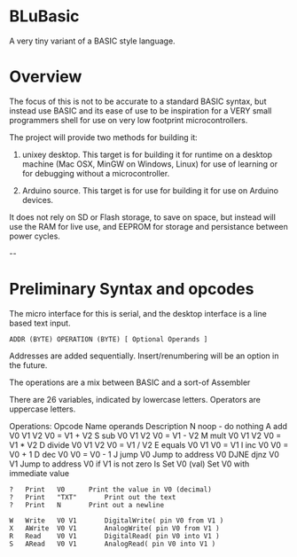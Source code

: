 BLuBasic
========

A very tiny variant of a BASIC style language.

# Overview

The focus of this is not to be accurate to a standard BASIC syntax,
but instead use BASIC and its ease of use to be inspiration for a
VERY small programmers shell for use on very low footprint
microcontrollers.

The project will provide two methods for building it:

1. unixey desktop.  This target is for building it for runtime on a 
   desktop machine (Mac OSX, MinGW on Windows, Linux) for use of learning
   or for debugging without a microcontroller.

2. Arduino source.  This target is for use for building it for use on
   Arduino devices.

It does not rely on SD or Flash storage, to save on space, but
instead will use the RAM for live use, and EEPROM for storage and
persistance between power cycles.

--

# Preliminary Syntax and opcodes

The micro interface for this is serial, and the desktop interface
is a line based text input.

	ADDR (BYTE) OPERATION (BYTE) [ Optional Operands ]

Addresses are added sequentially.  Insert/renumbering will be an
option in the future.

The operations are a mix between BASIC and a sort-of Assembler

There are 26 variables, indicated by lowercase letters.
Operators are uppercase letters.

Operations:
	Opcode	Name	operands	Description
	N	noop	-		do nothing
	A	add	V0 V1 V2	V0 = V1 + V2
	S	sub	V0 V1 V2	V0 = V1 - V2
	M	mult	V0 V1 V2	V0 = V1 * V2
	D 	divide	V0 V1 V2	V0 = V1 / V2
	E	equals	V0 V1		V0 = V1
	I	inc	V0		V0 = V0 + 1
	D	dec	V0		V0 = V0 - 1
	J	jump	V0		Jump to address V0
	DJNE	djnz	V0 V1		Jump to address V0 if V1 is not zero
	Is	Set	V0 (val)	Set V0 with immediate value

	?	Print	V0		Print the value in V0 (decimal)
	? 	Print   "TXT"		Print out the text
	? 	Print   N		Print out a newline

	W	Write	V0 V1		DigitalWrite( pin V0 from V1 )
	X	AWrite	V0 V1		AnalogWrite( pin V0 from V1 )
	R	Read	V0 V1		DigitalRead( pin V0 into V1 )
	S	ARead	V0 V1		AnalogRead( pin V0 into V1 )
